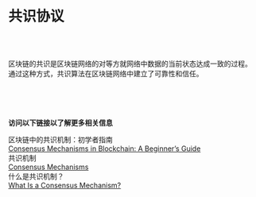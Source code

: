 # 共识协议
<br>
<br>

区块链的共识是区块链网络的对等方就网络中数据的当前状态达成一致的过程。 通过这种方式，共识算法在区块链网络中建立了可靠性和信任。<br>

<br>
<br>
<br>

**访问以下链接以了解更多相关信息**<br>

区块链中的共识机制：初学者指南<br>
[Consensus Mechanisms in Blockchain: A Beginner’s Guide](https://crypto.com/university/consensus-mechanisms-in-blockchain)<br>
共识机制<br>
[Consensus Mechanisms](https://ethereum.org/en/developers/docs/consensus-mechanisms/)<br>
什么是共识机制？<br>
[What Is a Consensus Mechanism?](https://www.coindesk.com/learn/what-is-a-consensus-mechanism/)<br>
